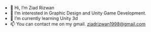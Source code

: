 - 👋 Hi, I’m Ziad Rizwan
- 👀 I’m interested in Graphic Design and Unity Game Development.
- 🌱 I’m currently learning Unity 3d
- 📫 You can contact me on my gmail. ziadrizwan1998@gmail.com
